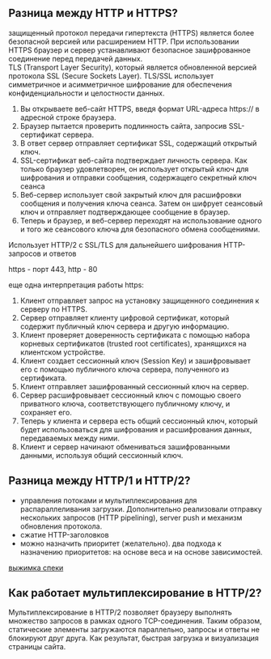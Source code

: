 <h2>Разница между HTTP и HTTPS?</h2>  

  защищенный протокол передачи гипертекста (HTTPS) является более безопасной версией или расширением HTTP. При использовании HTTPS браузер и сервер устанавливают безопасное зашифрованное соединение перед передачей данных.  
  TLS (Transport Layer Security), который является обновленной версией протокола SSL (Secure Sockets Layer). TLS/SSL использует симметричное и асимметричное шифрование для обеспечения конфиденциальности и целостности данных.  
  
  1. Вы открываете веб-сайт HTTPS, введя формат URL-адреса https:// в адресной строке браузера.
  2. Браузер пытается проверить подлинность сайта, запросив SSL-сертификат сервера.
  3. В ответ сервер отправляет сертификат SSL, содержащий открытый ключ.
  4. SSL-сертификат веб-сайта подтверждает личность сервера. Как только браузер удовлетворен, он использует открытый ключ для шифрования и отправки сообщения, содержащего секретный ключ сеанса
  5. Веб-сервер использует свой закрытый ключ для расшифровки сообщения и получения ключа сеанса. Затем он шифрует сеансовый ключ и отправляет подтверждающее сообщение в браузер.
  6. Теперь и браузер, и веб-сервер переходят на использование одного и того же сеансового ключа для безопасного обмена сообщениями.

  Использует HTTP/2 с SSL/TLS для дальнейшего шифрования HTTP-запросов и ответов  

  https - порт 443, http - 80  

  еще одна интерпретация работы https:  
  1. Клиент отправляет запрос на установку защищенного соединения к серверу по HTTPS.
2. Сервер отправляет клиенту цифровой сертификат, который содержит публичный ключ сервера и другую информацию.
3. Клиент проверяет доверенность сертификата с помощью набора корневых сертификатов (trusted root certificates), хранящихся на клиентском устройстве.
4. Клиент создает сессионный ключ (Session Key) и зашифровывает его с помощью публичного ключа сервера, полученного из сертификата.
5. Клиент отправляет зашифрованный сессионный ключ на сервер.
6. Сервер расшифровывает сессионный ключ с помощью своего приватного ключа, соответствующего публичному ключу, и сохраняет его.
7. Теперь у клиента и сервера есть общий сессионный ключ, который будет использоваться для шифрования и расшифрования данных, передаваемых между ними.
8. Клиент и сервер начинают обмениваться зашифрованными данными, используя общий сессионный ключ.
   
  
<h2>Разница между HTTP/1 и HTTP/2?</h2>  

- управления потоками и мультиплексирования для распараллеливания загрузки. Дополнительно реализовали отправку нескольких запросов (HTTP pipelining), server push и механизм обновления протокола.
- cжатие HTTP-заголовков
- можно назначить приоритет (желательно). два подхода к назначению приоритетов: на основе веса и на основе зависимостей.

[выжимка спеки](https://http2.github.io/faq/)  

  
<h2>Как работает мультиплексирование в HTTP/2?</h2>  

Мультиплексирование в HTTP/2 позволяет браузеру выполнять множество запросов в рамках одного TCP-соединения. Таким образом, статические элементы загружаются параллельно, запросы и ответы не блокируют друг друга. Как результат, быстрая загрузка и визуализация страницы сайта.  

